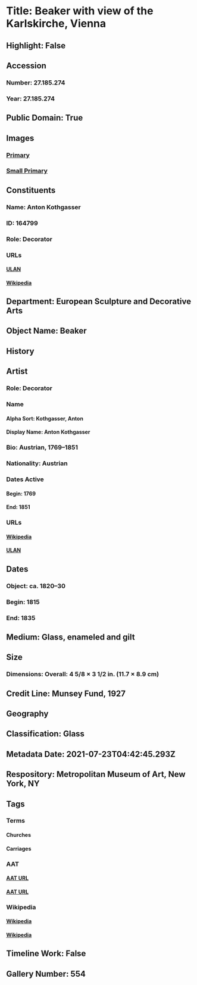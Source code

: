 # Title: Beaker with view of the Karlskirche, Vienna
## Highlight: False
## Accession
### Number: 27.185.274
### Year: 27.185.274
## Public Domain: True
## Images
### [Primary](https://images.metmuseum.org/CRDImages/es/original/69420.jpg)
### [Small Primary](https://images.metmuseum.org/CRDImages/es/web-large/69420.jpg)
## Constituents
### Name: Anton Kothgasser
### ID: 164799
### Role: Decorator
### URLs
#### [ULAN](http://vocab.getty.edu/page/ulan/500010628)
#### [Wikipedia](https://www.wikidata.org/wiki/Q2857008)
## Department: European Sculpture and Decorative Arts
## Object Name: Beaker
## History
## Artist
### Role: Decorator
### Name
#### Alpha Sort: Kothgasser, Anton
#### Display Name: Anton Kothgasser
### Bio: Austrian, 1769–1851
### Nationality: Austrian
### Dates Active
#### Begin: 1769
#### End: 1851
### URLs
#### [Wikipedia](https://www.wikidata.org/wiki/Q2857008)
#### [ULAN](http://vocab.getty.edu/page/ulan/500010628)
## Dates
### Object: ca. 1820–30
### Begin: 1815
### End: 1835
## Medium: Glass, enameled and gilt
## Size
### Dimensions: Overall: 4 5/8 × 3 1/2 in. (11.7 × 8.9 cm)
## Credit Line: Munsey Fund, 1927
## Geography
## Classification: Glass
## Metadata Date: 2021-07-23T04:42:45.293Z
## Respository: Metropolitan Museum of Art, New York, NY
## Tags
### Terms
#### Churches
#### Carriages
### AAT
#### [AAT URL](http://vocab.getty.edu/page/aat/300007466)
#### [AAT URL](http://vocab.getty.edu/page/aat/300185335)
### Wikipedia
#### [Wikipedia]()
#### [Wikipedia]()
## Timeline Work: False
## Gallery Number: 554